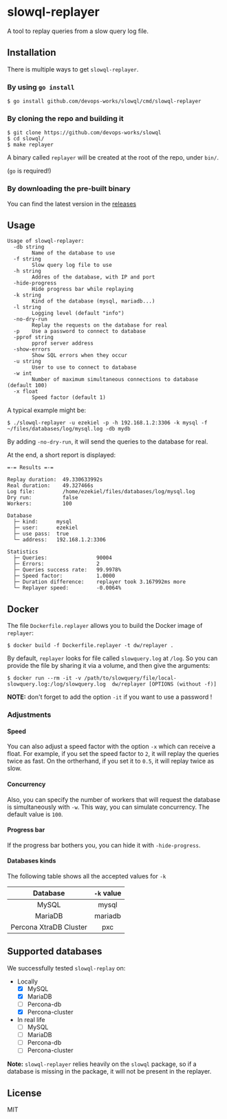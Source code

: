 # slowql-replayer

A tool to replay queries from a slow query log file.

## Installation

There is multiple ways to get `slowql-replayer`.

### By using `go install`

```
$ go install github.com/devops-works/slowql/cmd/slowql-replayer
```

### By cloning the repo and building it

```
$ git clone https://github.com/devops-works/slowql
$ cd slowql/
$ make replayer
```

A binary called `replayer` will be created at the root of the repo, under `bin/`.

(`go` is required!)

### By downloading the pre-built binary

You can find the latest version in the [releases](https://github.com/devops-works/slowql/releases)

## Usage

```
Usage of slowql-replayer:
  -db string
        Name of the database to use
  -f string
        Slow query log file to use
  -h string
        Addres of the database, with IP and port
  -hide-progress
        Hide progress bar while replaying
  -k string
        Kind of the database (mysql, mariadb...)
  -l string
        Logging level (default "info")
  -no-dry-run
        Replay the requests on the database for real
  -p    Use a password to connect to database
  -pprof string
        pprof server address
  -show-errors
        Show SQL errors when they occur
  -u string
        User to use to connect to database
  -w int
        Number of maximum simultaneous connections to database (default 100)
  -x float
        Speed factor (default 1)
```

A typical example might be:

```
$ ./slowql-replayer -u ezekiel -p -h 192.168.1.2:3306 -k mysql -f ~/files/databases/log/mysql.log -db mydb
```

By adding `-no-dry-run`, it will send the queries to the database for real.

At the end, a short report is displayed:

```
=-= Results =-=

Replay duration:  49.330633992s
Real duration:    49.327466s
Log file:         /home/ezekiel/files/databases/log/mysql.log
Dry run:          false
Workers:          100

Database
  ├─ kind:      mysql
  ├─ user:      ezekiel
  ├─ use pass:  true
  └─ address:   192.168.1.2:3306

Statistics
  ├─ Queries:                90004
  ├─ Errors:                 2
  ├─ Queries success rate:   99.9978%
  ├─ Speed factor:           1.0000
  ├─ Duration difference:    replayer took 3.167992ms more
  └─ Replayer speed:         -0.0064%
```

## Docker

The file `Dockerfile.replayer` allows you to build the Docker image of `replayer`:

```
$ docker build -f Dockerfile.replayer -t dw/replayer .
```

By default, `replayer` looks for file called `slowquery.log` at `/log`. So you can provide the file by sharing it via a volume, and then give the arguments:

```
$ docker run --rm -it -v /path/to/slowquery/file/local-slowquery.log:/log/slowquery.log  dw/replayer [OPTIONS (without -f)]
```

**NOTE:** don't forget to add the option `-it` if you want to use a password !

### Adjustments

#### Speed

You can also adjust a speed factor with the option `-x` which can receive a float. For example, if you set the speed factor to `2`, it will replay the queries twice as fast. On the ortherhand, if you set it to `0.5`, it will replay twice as slow.

#### Concurrency

Also, you can specify the number of workers that will request the database is simultaneously with `-w`. This way, you can simulate concurrency. The default value is `100`.

#### Progress bar

If the progress bar bothers you, you can hide it with `-hide-progress`.

#### Databases kinds

The following table shows all the accepted values for `-k`

|        Database        | `-k` value |
| :--------------------: | :--------: |
|         MySQL          |   mysql    |
|        MariaDB         |  mariadb   |
| Percona XtraDB Cluster |    pxc     |

## Supported databases

We successfully tested `slowql-replay` on:

* Locally
    - [X] MySQL
    - [X] MariaDB
    - [ ] Percona-db
    - [X] Percona-cluster

* In real life
    - [ ] MySQL
    - [ ] MariaDB
    - [ ] Percona-db
    - [ ] Percona-cluster

**Note:** `slowql-replayer` relies heavily on the `slowql` package, so if a database is missing in the package, it will not be present in the replayer.

## License

MIT